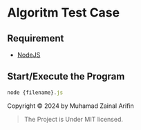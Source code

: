 # Algoritm Test Case

## Requirement

- [NodeJS](https://nodejs.org/)

## Start/Execute the Program

```js
node {filename}.js
```

Copyright © 2024 by Muhamad Zainal Arifin

> The Project is Under MIT licensed.
